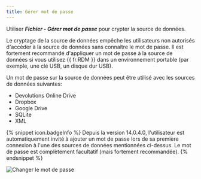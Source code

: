 ```yaml
---
title: Gérer mot de passe
---
```

Utiliser ***Fichier - Gérer mot de passe*** pour crypter la source de données.  

Le cryptage de la source de données empêche les utilisateurs non autorisés d&apos;accéder à la source de données sans connaître le mot de passe. Il est fortement recommandé d&apos;appliquer un mot de passe à la source de données si vous utilisez {{ fr.RDM }} dans un environnement portable (par exemple, une clé USB, un disque dur USB).  

Un mot de passe sur la source de données peut être utilisé avec les sources de données suivantes:  

* Devolutions Online Drive 
* Dropbox 
* Google Drive 
* SQLite 
* XML 

{% snippet icon.badgeInfo %} 
Depuis la version 14.0.4.0, l&apos;utilisateur est automatiquement invité à ajouter un mot de passe lors de sa première connexion à l&apos;une des sources de données mentionnées ci-dessus. Le mot de passe est complètement facultatif (mais fortement recommandée). 
{% endsnippet %}
 
![Changer le mot de passe](/img/fr/rdm/windows/clip10079.png) 
